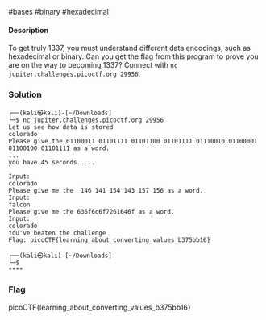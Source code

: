 #bases #binary  #hexadecimal 
#### Description

To get truly 1337, you must understand different data encodings, such as hexadecimal or binary. Can you get the flag from this program to prove you are on the way to becoming 1337? Connect with `nc jupiter.challenges.picoctf.org 29956`.

### Solution

```shell
┌──(kali㉿kali)-[~/Downloads]
└─$ nc jupiter.challenges.picoctf.org 29956
Let us see how data is stored
colorado
Please give the 01100011 01101111 01101100 01101111 01110010 01100001 01100100 01101111 as a word.
...
you have 45 seconds.....

Input:
colorado                                                               
Please give me the  146 141 154 143 157 156 as a word.
Input:
falcon
Please give me the 636f6c6f7261646f as a word.
Input:
colorado
You've beaten the challenge
Flag: picoCTF{learning_about_converting_values_b375bb16}
                                                                                                                                
┌──(kali㉿kali)-[~/Downloads]
└─$ 
****
```

### Flag
picoCTF{learning_about_converting_values_b375bb16}